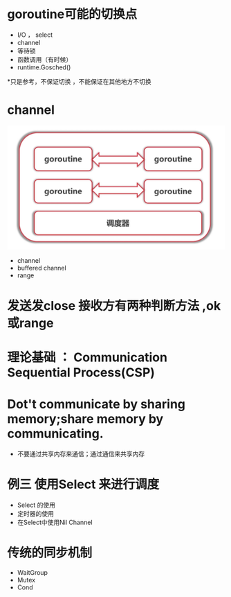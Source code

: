
# goroutine可能的切换点

* I/O ， select
* channel
* 等待锁
* 函数调用（有时候）
* runtime.Gosched()

*只是参考，不保证切换 ，不能保证在其他地方不切换

 
 
 

# channel

![](.10.notebook_images/7bca040c.png)


* channel
* buffered channel
* range

# 发送发close 接收方有两种判断方法 ,ok 或range


# 理论基础 ： Communication Sequential Process(CSP)

# Dot't communicate by sharing memory;share memory by communicating.

* 不要通过共享内存来通信；通过通信来共享内存



# 例三  使用Select 来进行调度

* Select 的使用
* 定时器的使用
* 在Select中使用Nil Channel


# 传统的同步机制

* WaitGroup
* Mutex
* Cond



